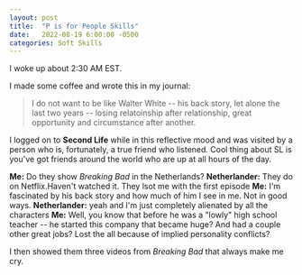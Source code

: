 ```yaml
---
layout: post
title:  "P is for People Skills"
date:   2022-08-19 6:00:00 -0500
categories: Soft Skills
---
```


I woke up about 2:30 AM EST. 

I made some coffee and wrote this in my journal:

> I do not want to be like Walter White -- his back story, let alone the last two years -- losing relatoinship after relationship, great opportunity and circumstance after another.

I logged on to **Second Life** while in this reflective mood and was visited by a person who is, fortunately, a true friend who listened. Cool thing about SL is you've got friends around the world who are up at all hours of the day.

**Me:** Do they show *Breaking Bad* in the Netherlands?
**Netherlander:** They do on Netflix.Haven't watched it. They lsot me with the first episode
**Me:** I'm fascinated by his back story and how much of him I see in me. Not in good ways.
**Netherlander:** yeah and I'm just completely alienated by all the characters
**Me:** Well, you know that before he was a "lowly" high school teacher -- he started this company that became huge? And had a couple other great jobs? Lost the all because of implied personality conflicts?

I then showed them three videos from *Breaking Bad* that always make me cry.